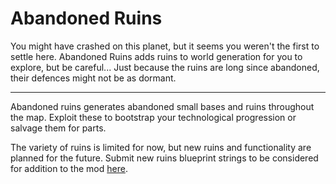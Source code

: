 # Abandoned Ruins

You might have crashed on this planet, but it seems you weren't the first to settle here. Abandoned Ruins adds ruins to world generation for you to explore, but be careful... Just because the ruins are long since abandoned, their defences might not be as dormant.

---

Abandoned ruins generates abandoned small bases and ruins throughout the map. Exploit these to bootstrap your technological progression or salvage them for parts.

The variety of ruins is limited for now, but new ruins and functionality are planned for the future. Submit new ruins blueprint strings to be considered for addition to the mod [here](https://github.com/TGNThump/AbandonedRuins/issues/new).
